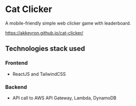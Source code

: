 # Cat Clicker

A mobile-friendly simple web clicker game with leaderboard.

https://akkeyron.github.io/cat-clicker/

## Technologies stack used

### Frontend

- ReactJS and TailwindCSS

### Backend

- API call to AWS API Gateway, Lambda, DynamoDB


